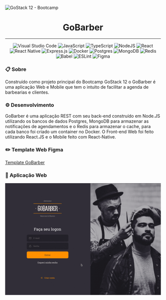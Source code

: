 ![GoStack 12 - Bootcamp](https://camo.githubusercontent.com/0a35fb0a0add717a1556200218530580cca84bfd7a0e8c3f5c28fc72e02cd3fb/68747470733a2f2f73746f726167652e676f6f676c65617069732e636f6d2f676f6c64656e2d77696e642f626f6f7463616d702d676f737461636b2f6865616465722d6465736166696f732d6e65772e706e67)
<h1 align="center"> GoBarber </h1>


-----
<p align="center">
<!-- Badges -->
<img alt="Visual Studio Code" src="https://img.shields.io/badge/VisualStudioCode-0078d7.svg?&style=for-the-badge&logo=visual-studio-code&logoColor=white"/> <img alt="JavaScript" src="https://img.shields.io/badge/javascript-%23323330.svg?&style=for-the-badge&logo=javascript&logoColor=%23F7DF1E"/> <img alt="TypeScript" src="https://img.shields.io/badge/typescript-%23007ACC.svg?&style=for-the-badge&logo=typescript&logoColor=white"/> <img alt="NodeJS" src="https://img.shields.io/badge/node.js-%2343853D.svg?&style=for-the-badge&logo=node.js&logoColor=white"/> <img alt="React" src="https://img.shields.io/badge/react-%2320232a.svg?&style=for-the-badge&logo=react&logoColor=%2361DAFB"/> <img alt="React Native" src="https://img.shields.io/badge/react_native-%2320232a.svg?&style=for-the-badge&logo=react&logoColor=%2361DAFB"/> <img alt="Express.js" src="https://img.shields.io/badge/express.js-%23404d59.svg?&style=for-the-badge"/> <img alt="Docker" src="https://img.shields.io/badge/docker-%230db7ed.svg?&style=for-the-badge&logo=docker&logoColor=white"/> <img alt="Postgres" src ="https://img.shields.io/badge/postgres-%23316192.svg?&style=for-the-badge&logo=postgresql&logoColor=white"/> <img alt="MongoDB" src ="https://img.shields.io/badge/MongoDB-%234ea94b.svg?&style=for-the-badge&logo=mongodb&logoColor=white"/> <img alt="Redis" src="https://img.shields.io/badge/redis-%23DD0031.svg?&style=for-the-badge&logo=redis&logoColor=white"/> <img alt="Babel" src="https://img.shields.io/badge/Babel-F9DC3e?style=for-the-badge&logo=babel&logoColor=black" /> <img alt="ESLint" src="https://img.shields.io/badge/ESLint-4B3263?style=for-the-badge&logo=eslint&logoColor=white" /> <img alt="Figma" src="https://img.shields.io/badge/figma-%23F24E1E.svg?&style=for-the-badge&logo=figma&logoColor=white"/>
</p>

### :clipboard: Sobre
Construído como projeto principal do Bootcamp GoStack 12 o GoBarber é uma aplicação Web e Mobile que tem o intuito de facilitar a agenda de barbearias e clientes.

### :gear: Desenvolvimento
GoBarber é uma aplicação REST com seu back-end construído em Node.JS utilizando os bancos de dados Postgres, MongoDB para armazenar as notificações de agendamentos e o Redis para armazenar o cache, para cada banco foi criado um container no Docker.
O Front-end Web foi feito utilizando React.JS e o Mobile feito com React-Native.


### :pencil2: Template Web Figma
<a href="https://www.figma.com/file/BXCihtXXh9p37lGsENV614/GoBarber?node-id=34%3A1180" alt="GoBarber Figma">Template GoBarber </a>


### :checkered_flag: Aplicação Web
<p align="center">
  <img alt="Go Barber" src="https://github.com/henriqueritter/Rocketseat-GoBarber/blob/master/go-barber.gif" />
</p>

